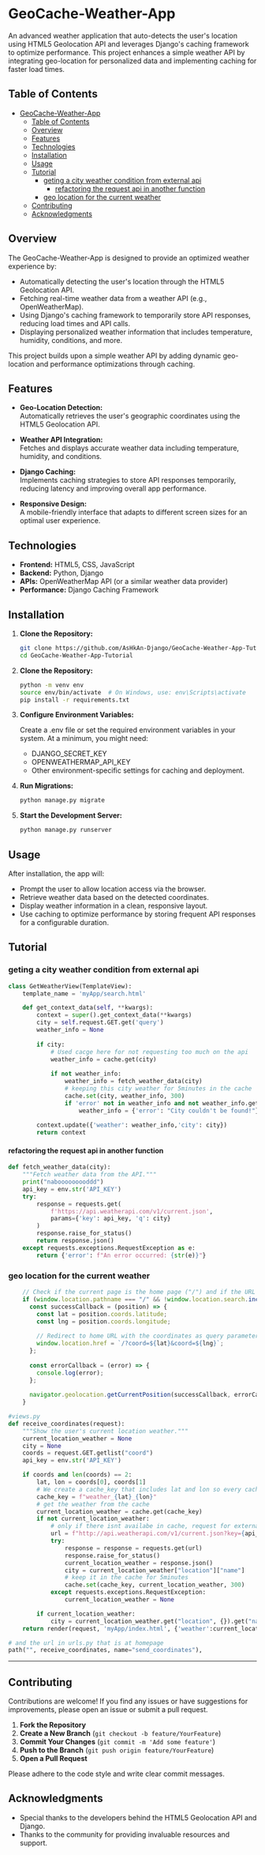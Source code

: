 # GeoCache-Weather-App

An advanced weather application that auto-detects the user's location using HTML5 Geolocation API and leverages Django's caching framework to optimize performance. This project enhances a simple weather API by integrating geo-location for personalized data and implementing caching for faster load times.

## Table of Contents

- [GeoCache-Weather-App](#geocache-weather-app)
  - [Table of Contents](#table-of-contents)
  - [Overview](#overview)
  - [Features](#features)
  - [Technologies](#technologies)
  - [Installation](#installation)
  - [Usage](#usage)
  - [Tutorial](#tutorial)
    - [geting a city weather condition from external api](#geting-a-city-weather-condition-from-external-api)
      - [refactoring the request api in another function](#refactoring-the-request-api-in-another-function)
    - [geo location for the current weather](#geo-location-for-the-current-weather)
  - [Contributing](#contributing)
  - [Acknowledgments](#acknowledgments)

## Overview

The GeoCache-Weather-App is designed to provide an optimized weather experience by:
- Automatically detecting the user's location through the HTML5 Geolocation API.
- Fetching real-time weather data from a weather API (e.g., OpenWeatherMap).
- Using Django's caching framework to temporarily store API responses, reducing load times and API calls.
- Displaying personalized weather information that includes temperature, humidity, conditions, and more.

This project builds upon a simple weather API by adding dynamic geo-location and performance optimizations through caching.

## Features

- **Geo-Location Detection:**  
  Automatically retrieves the user's geographic coordinates using the HTML5 Geolocation API.
  
- **Weather API Integration:**  
  Fetches and displays accurate weather data including temperature, humidity, and conditions.
  
- **Django Caching:**  
  Implements caching strategies to store API responses temporarily, reducing latency and improving overall app performance.
  
- **Responsive Design:**  
  A mobile-friendly interface that adapts to different screen sizes for an optimal user experience.

## Technologies

- **Frontend:** HTML5, CSS, JavaScript  
- **Backend:** Python, Django  
- **APIs:** OpenWeatherMap API (or a similar weather data provider)  
- **Performance:** Django Caching Framework

## Installation

1. **Clone the Repository:**

   ```bash
   git clone https://github.com/AsHkAn-Django/GeoCache-Weather-App-Tutorial.git
   cd GeoCache-Weather-App-Tutorial
2. **Clone the Repository:**

    ```bash
    python -m venv env
    source env/bin/activate  # On Windows, use: env\Scripts\activate
    pip install -r requirements.txt
    ```
3. **Configure Environment Variables:**
   
   Create a .env file or set the required environment variables in your system. At a minimum, you might need:
   - DJANGO_SECRET_KEY
   - OPENWEATHERMAP_API_KEY
   - Other environment-specific settings for caching and deployment.

4. **Run Migrations:**
   ```bash
   python manage.py migrate
   ```
5. **Start the Development Server:**
   ```bash
   python manage.py runserver
   ```

## Usage

After installation, the app will:

- Prompt the user to allow location access via the browser.
- Retrieve weather data based on the detected coordinates.
- Display weather information in a clean, responsive layout.
- Use caching to optimize performance by storing frequent API responses for a configurable duration.

## Tutorial
### geting a city weather condition from external api
```python
class GetWeatherView(TemplateView):
    template_name = 'myApp/search.html'

    def get_context_data(self, **kwargs):
        context = super().get_context_data(**kwargs)
        city = self.request.GET.get('query')
        weather_info = None
        
        if city:
            # Used cacge here for not requesting too much on the api 
            weather_info = cache.get(city)
            
            if not weather_info:
                weather_info = fetch_weather_data(city)
                # keeping this city weather for 5minutes in the cache
                cache.set(city, weather_info, 300)
                if 'error' not in weather_info and not weather_info.get('current'):
                    weather_info = {'error': "City couldn't be found!"}
                        
        context.update({'weather': weather_info,'city': city})
        return context
```

#### refactoring the request api in another function
```python
def fetch_weather_data(city):
    """Fetch weather data from the API."""
    print("nabooooooooddd")
    api_key = env.str('API_KEY')
    try:
        response = requests.get(
            f'https://api.weatherapi.com/v1/current.json',
            params={'key': api_key, 'q': city}
        )
        response.raise_for_status()
        return response.json()
    except requests.exceptions.RequestException as e:
        return {'error': f"An error occurred: {str(e)}"}
```

### geo location for the current weather

```js
    // Check if the current page is the home page ("/") and if the URL does not already have 'coord'(if you don't do this part the page reloads every second!!)
    if (window.location.pathname === "/" && !window.location.search.includes("coord")) {
      const successCallback = (position) => {
        const lat = position.coords.latitude;
        const lng = position.coords.longitude;
    
        // Redirect to home URL with the coordinates as query parameters
        window.location.href = `/?coord=${lat}&coord=${lng}`;
      };
    
      const errorCallback = (error) => {
        console.log(error);
      };
    
      navigator.geolocation.getCurrentPosition(successCallback, errorCallback);
    }
```
```python
#views.py
def receive_coordinates(request):
    """Show the user's current location weather."""
    current_location_weather = None
    city = None
    coords = request.GET.getlist("coord") 
    api_key = env.str('API_KEY')

    if coords and len(coords) == 2:
        lat, lon = coords[0], coords[1]
        # We create a cache_key that includes lat and lon so every cach_key would be unique and if it's not then it's the same location:)
        cache_key = f"weather_{lat}_{lon}"
        # get the weather from the cache
        current_location_weather = cache.get(cache_key)
        if not current_location_weather:
            # only if there isnt availabe in cache, request for external api(optimization) 
            url = f"http://api.weatherapi.com/v1/current.json?key={api_key}&q={lat},{lon}"
            try:
                response = response = requests.get(url)
                response.raise_for_status()
                current_location_weather = response.json()
                city = current_location_weather["location"]["name"]
                # keep it in the cache for 5minutes
                cache.set(cache_key, current_location_weather, 300)
            except requests.exceptions.RequestException:
                current_location_weather = None

        if current_location_weather:
            city = current_location_weather.get("location", {}).get("name")
    return render(request, 'myApp/index.html', {'weather':current_location_weather, 'city': city})
```
```python
# and the url in urls.py that is at homepage
path("", receive_coordinates, name="send_coordinates"),
```
---

## Contributing

Contributions are welcome! If you find any issues or have suggestions for improvements, please open an issue or submit a pull request.

1. **Fork the Repository**
2. **Create a New Branch** (`git checkout -b feature/YourFeature`)
3. **Commit Your Changes** (`git commit -m 'Add some feature'`)
4. **Push to the Branch** (`git push origin feature/YourFeature`)
5. **Open a Pull Request**

Please adhere to the code style and write clear commit messages.


## Acknowledgments

- Special thanks to the developers behind the HTML5 Geolocation API and Django.
- Thanks to the community for providing invaluable resources and support.
